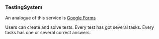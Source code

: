 ### TestingSystem

An analogue of this service is [Google Forms](docs.google.com/forms/)

Users can create and solve tests. Every test has got several tasks. Every tasks has one or several correct answers.

